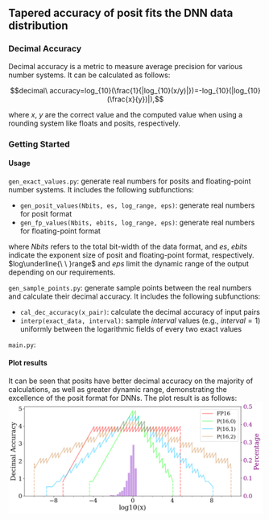 ## Tapered accuracy of posit fits the DNN data distribution

### Decimal Accuracy

Decimal accuracy is a metric to measure average precision for various number systems. It can be calculated as follows:

$$decimal\ accuracy=log_{10}(\frac{1}{|log_{10}(x/y)|})=-log_{10}(|log_{10}(\frac{x}{y})|),$$

where $x$, $y$ are the correct value and the computed value when using a rounding system like floats and posits, respectively.

### Getting Started
#### Usage
`gen_exact_values.py`: generate real numbers for posits and floating-point number systems. It includes the following subfunctions:
- `gen_posit_values(Nbits, es, log_range, eps)`: generate real numbers for posit format
- `gen_fp_values(Nbits, ebits, log_range, eps)`: generate real numbers for floating-point format

where $Nbits$ refers to the total bit-width of the data format, and $es$, $ebits$ indicate the exponent size of posit and floating-point format, respectively. $log\underline{\ \ }range$ and $eps$ limit the dynamic range of the output depending on our requirements.

`gen_sample_points.py`: generate sample points between the real numbers and calculate their decimal accuracy. It includes the following subfunctions:
- `cal_dec_accuracy(x_pair)`: calculate the decimal accuracy of input pairs
- `interp(exact_data, interval)`: sample $interval$ values (e.g., $interval=1$) uniformly between the logarithmic fields of every two exact values

`main.py`: 


#### Plot results
It can be seen that posits have better decimal accuracy on the majority of calculations, as well as greater dynamic range, demonstrating the excellence of the posit format for DNNs.
The plot result is as follows:
![Tapered accuracy of posit fits the DNN data distribution](../docs/figs/precision_distribution.png)